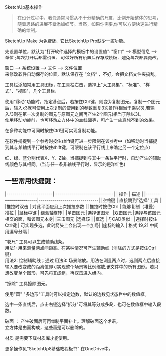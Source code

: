 SketchUp基本操作


>在设计过程中，我们通常习惯从不十分精确的尺度、比例开始整体的思考，随着思路的进展不断添加细节。当然，如果你需要,你可以方便快速进行精确的绘制。

SketchUp Make 为免费版，它比SketchUp Pro缺少一些功能。

先设置单位，默认为"打开软件选择的模板中的设置值": "窗口" --> 模型信息 --> 单位 ;每次打开后都需设置，
可做好所有设置后保存成模板，避免每次都要更改。  

窗口 -->  系统设置 --> 文件 --> 文件位置  
来修改软件自动保存的位置，默认保存在 ”文档“ ，不好，会把文档文件夹搞乱。  


工具栏添加常用工具图标，在工具栏右击，选择上"大工具集"、"标准"、"样式"、"视图"，几个工具栏。  

使用"移动"功能时，指定基点后，若按住Ctrl键，则变为复制图元。复制一个图元后，输入x3就可使用上次复制的使用到的参数重复3次操作(相当于乘以3),若输入/3则在第一次复制的图元与原图元之间再产生2个图元(相当于除以3)。    
使用移动功能时，也可移动立方体中的点线面等，可产生一些意想不到的效果。

在多种功能中可同时按住Ctrl键可实现复制功能。

在软件捕捉到一个参考时按住shift键可进一步限制在该参考中（如移动时当捕捉到其与某轴线平行时按住shift键，可限制在该平行线上来确定另一个定位点）

红、绿、蓝分别代表X、Y、Z轴。当捕捉到与其中一条轴平行时，自动产生的辅助线颜色与其相同。(当与任一条非轴线平行时，显示的是洋红色)


一些常用快捷键：
---------------------------

|-----------------------|------------------------------|
| 操作                  | 描述                         |
|-----------------------|------------------------------|
|空格键                 | 直接跳到"选择"工具           |
|推拉时双击				| 对此平面应用上次推拉参数     |
|推拉时按住Ctrl			| 能够复制（堆叠）推拉         |
|鼠标中键				| 绕蓝轴旋转					|
|单击图元				|选择该图元                     |
|双击图元				|选择与该图元相交的面，和该图元本身|
|三击图元				|选择该          |
|框选					| 与CAD类似				|
|选择时按住Ctrl键		| 可实现多选，此时箭头上会出现一个加号| 
|座标的输入				| 格式 19,21 中间用逗号分隔  |


"卷尺" 工具可以生成辅助线条。    
用法1: 用来测量两点间距离。在某种情况可产生辅助线（消除的方式是按住Ctrl键）     
用法2: 绘制辅助线；通过
用法3: 场景缩放。用法在测量两点时，选则两点后直接输入要改变成的距离值即可实现整个场景等比例缩放,该文件中的所有图形。若只想改变单个图形，可先将其成组，再双击进入组内。

"擦除" 工具擦除图元。  

使用"圆" "多边形"工具时可以指定边数，默认的边数见状态栏中的数值框。

选中一条直线后，点击右键选择"拆分"可将其等分成多段，也可在数值框中输入段数。


破面         ： 产生破面后可再绘制平面补上。理解破面这个术语。   
立方体是由面构成，这些面是可以删除的。  

材质 是需要下载材质库才能使用。



更多操作见”SketchUp8基础教程板书“ 在OneDrive中。


